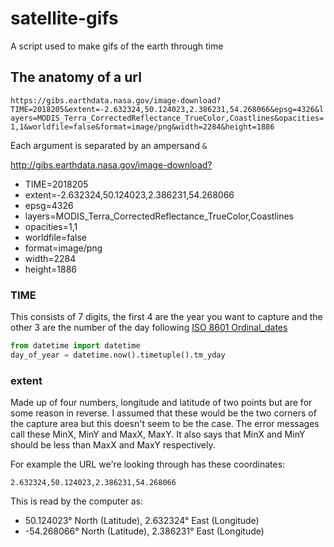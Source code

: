 # satellite-gifs

A script used to make gifs of the earth through time

## The anatomy of a url

`https://gibs.earthdata.nasa.gov/image-download?TIME=2018205&extent=-2.632324,50.124023,2.386231,54.268066&epsg=4326&layers=MODIS_Terra_CorrectedReflectance_TrueColor,Coastlines&opacities=1,1&worldfile=false&format=image/png&width=2284&height=1886`

Each argument is separated by an ampersand `&`

<http://gibs.earthdata.nasa.gov/image-download?>

- TIME=2018205
- extent=-2.632324,50.124023,2.386231,54.268066
- epsg=4326
- layers=MODIS_Terra_CorrectedReflectance_TrueColor,Coastlines
- opacities=1,1
- worldfile=false
- format=image/png
- width=2284
- height=1886

### TIME

This consists of 7 digits, the first 4 are the year you want to capture and the other 3 are the number of the day following [ISO 8601 Ordinal_dates](https://en.wikipedia.org/wiki/Ordinal_date)

``` python
from datetime import datetime
day_of_year = datetime.now().timetuple().tm_yday
```

### extent

Made up of four numbers, longitude and latitude of two points but are for some reason in reverse. I assumed that these would be the two corners of the capture area but this doesn't seem to be the case. The error messages call these MinX, MinY and MaxX, MaxY. It also says that MinX and MinY should be less than MaxX and MaxY respectively.

For example the URL we're looking through has these coordinates:

`2.632324,50.124023,2.386231,54.268066`

This is read by the computer as:

- 50.124023° North (Latitude), 2.632324° East (Longitude)
- -54.268066° North (Latitude), 2.386231° East (Longitude)
